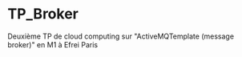 # TP_Broker
Deuxième TP de cloud computing sur "ActiveMQTemplate (message broker)" en M1 à Efrei Paris
